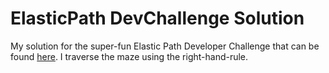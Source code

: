 ElasticPath DevChallenge Solution
=================================

My solution for the super-fun Elastic Path Developer Challenge that can be found [here](http://www.epdeveloperchallenge.com/).
I traverse the maze using the right-hand-rule.
